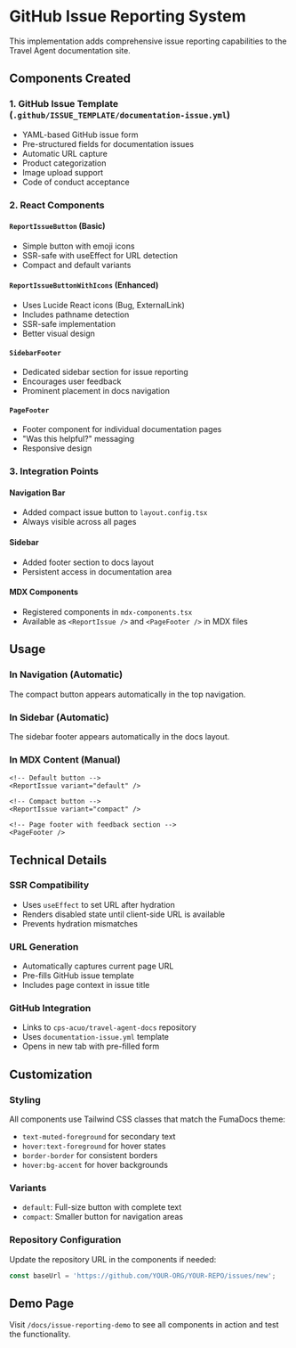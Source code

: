 # GitHub Issue Reporting System

This implementation adds comprehensive issue reporting capabilities to the Travel Agent documentation site.

## Components Created

### 1. GitHub Issue Template (`.github/ISSUE_TEMPLATE/documentation-issue.yml`)
- YAML-based GitHub issue form
- Pre-structured fields for documentation issues
- Automatic URL capture
- Product categorization
- Image upload support
- Code of conduct acceptance

### 2. React Components

#### `ReportIssueButton` (Basic)
- Simple button with emoji icons
- SSR-safe with useEffect for URL detection
- Compact and default variants

#### `ReportIssueButtonWithIcons` (Enhanced)
- Uses Lucide React icons (Bug, ExternalLink)
- Includes pathname detection
- SSR-safe implementation
- Better visual design

#### `SidebarFooter`
- Dedicated sidebar section for issue reporting
- Encourages user feedback
- Prominent placement in docs navigation

#### `PageFooter`
- Footer component for individual documentation pages
- "Was this helpful?" messaging
- Responsive design

### 3. Integration Points

#### Navigation Bar
- Added compact issue button to `layout.config.tsx`
- Always visible across all pages

#### Sidebar
- Added footer section to docs layout
- Persistent access in documentation area

#### MDX Components
- Registered components in `mdx-components.tsx`
- Available as `<ReportIssue />` and `<PageFooter />` in MDX files

## Usage

### In Navigation (Automatic)
The compact button appears automatically in the top navigation.

### In Sidebar (Automatic)  
The sidebar footer appears automatically in the docs layout.

### In MDX Content (Manual)
```mdx
<!-- Default button -->
<ReportIssue variant="default" />

<!-- Compact button -->
<ReportIssue variant="compact" />

<!-- Page footer with feedback section -->
<PageFooter />
```

## Technical Details

### SSR Compatibility
- Uses `useEffect` to set URL after hydration
- Renders disabled state until client-side URL is available
- Prevents hydration mismatches

### URL Generation
- Automatically captures current page URL
- Pre-fills GitHub issue template
- Includes page context in issue title

### GitHub Integration
- Links to `cps-acuo/travel-agent-docs` repository
- Uses `documentation-issue.yml` template
- Opens in new tab with pre-filled form

## Customization

### Styling
All components use Tailwind CSS classes that match the FumaDocs theme:
- `text-muted-foreground` for secondary text
- `hover:text-foreground` for hover states
- `border-border` for consistent borders
- `hover:bg-accent` for hover backgrounds

### Variants
- `default`: Full-size button with complete text
- `compact`: Smaller button for navigation areas

### Repository Configuration
Update the repository URL in the components if needed:
```typescript
const baseUrl = 'https://github.com/YOUR-ORG/YOUR-REPO/issues/new';
```

## Demo Page

Visit `/docs/issue-reporting-demo` to see all components in action and test the functionality.
